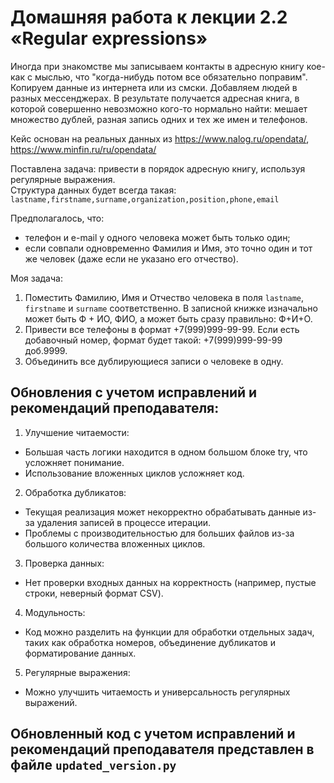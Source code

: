 # Домашняя работа к лекции 2.2 «Regular expressions»

Иногда при знакомстве мы записываем контакты в адресную книгу кое-как с мыслью, что "когда-нибудь потом все обязательно поправим". Копируем данные из интернета или из смски. Добавляем людей в разных мессенджерах. В результате получается адресная книга, в которой совершенно невозможно кого-то нормально найти: мешает множество дублей, разная запись одних и тех же имен и телефонов.

Кейс основан на реальных данных из https://www.nalog.ru/opendata/, https://www.minfin.ru/ru/opendata/

Поставлена задача: привести в порядок адресную книгу, используя регулярные выражения.  
Структура данных будет всегда такая:   
`lastname,firstname,surname,organization,position,phone,email`  

Предполагалось, что:
* телефон и e-mail у одного человека может быть только один;
* если совпали одновременно Фамилия и Имя, это точно один и тот же человек (даже если не указано его отчество).

Моя задача:
1. Поместить Фамилию, Имя и Отчество человека в поля `lastname`, `firstname` и `surname` соответственно. В записной книжке изначально может быть Ф + ИО, ФИО, а может быть сразу правильно: Ф+И+О.
2. Привести все телефоны в формат +7(999)999-99-99. Если есть добавочный номер, формат будет такой: +7(999)999-99-99 доб.9999.
3. Объединить все дублирующиеся записи о человеке в одну.


## Обновления с учетом исправлений и рекомендаций преподавателя:
1. Улучшение читаемости:
- Большая часть логики находится в одном большом блоке try, что усложняет понимание.
- Использование вложенных циклов усложняет код.
2. Обработка дубликатов:
- Текущая реализация может некорректно обрабатывать данные из-за удаления записей в процессе итерации.
- Проблемы с производительностью для больших файлов из-за большого количества вложенных циклов.
3. Проверка данных:
- Нет проверки входных данных на корректность (например, пустые строки, неверный формат CSV).
4. Модульность:
- Код можно разделить на функции для обработки отдельных задач, таких как обработка номеров, объединение дубликатов и форматирование данных.
5. Регулярные выражения:
- Можно улучшить читаемость и универсальность регулярных выражений.

## Обновленный код с учетом исправлений и рекомендаций преподавателя представлен в файле `updated_version.py`
